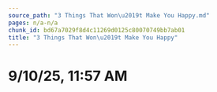 ```yaml
---
source_path: "3 Things That Won\u2019t Make You Happy.md"
pages: n/a-n/a
chunk_id: bd67a7029f8d4c11269d0125c80070749bb7ab01
title: "3 Things That Won\u2019t Make You Happy"
---
```

# 9/10/25, 11:57 AM
